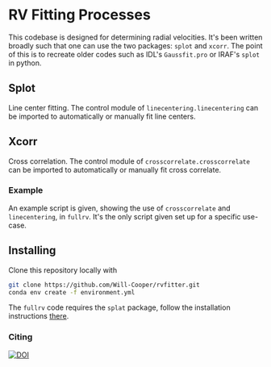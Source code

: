 # RV Fitting Processes
This codebase is designed for determining radial
velocities.
It's been written broadly such that one can use
the two packages: `splot` and `xcorr`.
The point of this is to recreate older codes such as
IDL's `Gaussfit.pro` or IRAF's `splot` in python.

## Splot
Line center fitting.
The control module of `linecentering.linecentering`
can be imported to automatically or manually fit line
centers.

## Xcorr
Cross correlation.
The control module of `crosscorrelate.crosscorrelate`
can be imported to automatically or manually fit cross
correlate.

### Example
An example script is given, showing the use of `crosscorrelate`
and `linecentering`, in `fullrv`.
It's the only script given set up for a specific use-case.

## Installing
Clone this repository locally with
```bash
git clone https://github.com/Will-Cooper/rvfitter.git
conda env create -f environment.yml
```
The `fullrv` code requires the `splat` package,
follow the installation instructions
[there](https://github.com/aburgasser/splat).

### Citing
[![DOI](https://zenodo.org/badge/498288692.svg)](https://zenodo.org/badge/latestdoi/498288692)
